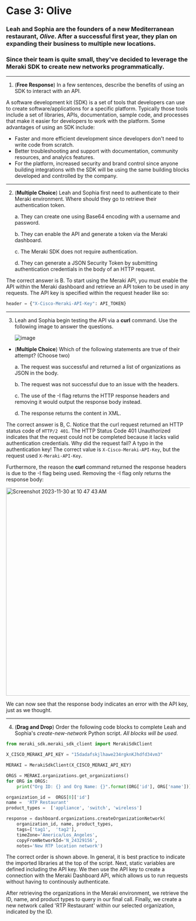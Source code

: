 # Case 3: Olive
### Leah and Sophia are the founders of a new Mediterranean restaurant, *Olive*. After a successful first year, they plan on expanding their business to multiple new locations.
### Since their team is quite small, they've decided to leverage the Meraki SDK to create new networks programmatically.

---
1. (**Free Response**) In a few sentences, describe the benefits of using an SDK to interact with an API.

A software development kit (SDK) is a set of tools that developers can use to create software/applications for a specific platform. 
Typically those tools include a set of libraries, APIs, documentation, sample code, and processes that make it easier for developers to work with the platform.
Some advantages of using an SDK include:
- Faster and more efficient development since developers don't need to write code from scratch.
- Better troubleshooting and support with documentation, community resources, and analyics features.
- For the platform, increased security and brand control since anyone building integrations with the SDK will be using the same building blocks developed and controlled by the company.


---
2.  (**Multiple Choice**) Leah and Sophia first need to authenticate to their Meraki environment. Where should they go to retrieve their authentication token.

    a. They can create one using Base64 encoding with a username and password.
    
    b. They can enable the API and generate a token via the Meraki dashboard.
    
    c. The Meraki SDK does not require authentication.
    
    d. They can generate a JSON Security Token by submitting authentication credentials in the body of an HTTP request.

The correct answer is B. To start using the Meraki API, you must enable the API within the Meraki dashboard and retrieve an API token to be used in any requests.
The API key is specified within the request header like so:
```python
header = {"X-Cisco-Meraki-API-Key": API_TOKEN}
```

---
3. Leah and Sophia begin testing the API via a **curl** command. Use the following image to answer the questions.

  	![image](https://github.com/neythonstreitz/devnet-problem-sets/assets/144170135/33445c97-5bdc-45b9-86e9-cd73777d8983)

- (**Multiple Choice**) Which of the following statements are true of their attempt? (Choose two)

    a. The request was successful and returned a list of organizations as JSON in the body.
    
    b. The request was not successful due to an issue with the headers.
    
    c. The use of the -I flag returns the HTTP response headers and removing it would output the response body instead.
    
    d. The response returns the content in XML.


The correct answer is B, C. Notice that the curl request returned an HTTP status code of ```HTTP/2 401```. The HTTP Status Code 401 Unauthorized indicates that the 
request could not be completed because it lacks valid authentication credentials. Why did the request fail? 
A typo in the authentication key! The correct value is ```X-Cisco-Meraki-API-Key```, but the request used ```X-Meraki-API-Key```.

Furthermore, the reason the **curl** command returned the response headers is due to the -I flag being used. Removing the -I flag only returns the response body:

<img width="569" alt="Screenshot 2023-11-30 at 10 47 43 AM" src="https://github.com/neythonstreitz/devnet-problem-sets/assets/144170135/2524f346-4464-4cac-acca-8066d1a89674">

We can now see that the response body indicates an error with the API key, just as we thought.

---
4. (**Drag and Drop**) Order the following code blocks to complete Leah and Sophia's *create-new-network* Python script. 
*All blocks will be used.*


```python
from meraki_sdk.meraki_sdk_client import MerakiSdkClient

X_CISCO_MERAKI_API_KEY = "15dadafskjlhawe234rgknKJhdfd34vm3"

MERAKI = MerakiSdkClient(X_CISCO_MERAKI_API_KEY)

ORGS = MERAKI.organizations.get_organizations()
for ORG in ORGS:
	print("Org ID: {} and Org Name: {}".format(ORG['id'], ORG['name']))

organization_id =  ORGS[0]['id']
name =  'RTP Restaurant' 
product_types =  ['appliance', 'switch', 'wireless'] 

response = dashboard.organizations.createOrganizationNetwork(
	organization_id, name, product_types, 
	tags=['tag1',  'tag2'], 
	timeZone='America/Los_Angeles', 
	copyFromNetworkId='N_24329156', 
	notes='New RTP location network')
```

The correct order is shown above. In general, it is best practice to indicate the imported libraries at the top of the script.
Next, static variables are defined including the API key.
We then use the API key to create a connection with the Meraki Dashboard API, which allows us to run requests without having to continously authenticate.


After retrieving the organizations in the Meraki environment, we retrieve the ID, name, and product types to query in our final call.
Finally, we create a new network called 'RTP Restaurant' within our selected organization, indicated by the ID.
